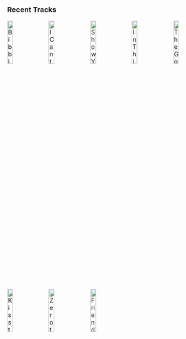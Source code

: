 ### Recent Tracks
[<img src='https://lastfm.freetls.fastly.net/i/u/300x300/fb2e1f28d0761aefb9990f5b5a0739d2.png' width='16%' height='16%' alt='Bibbidi-Bobbidi-Boo - From "Cinderella"'>](https://www.last.fm/music/verna%2bfelton/_/bibbidi-bobbidi-boo%2b-%2bfrom%2b%2522cinderella%2522)&nbsp;&nbsp;&nbsp;&nbsp;[<img src='https://lastfm.freetls.fastly.net/i/u/300x300/8a065bd125a6ad1a169a19b7f63c35a4.png' width='16%' height='16%' alt='I Cant Let You Throw Yourself Away'>](https://www.last.fm/music/randy%2bnewman/_/i%2bcan%2527t%2blet%2byou%2bthrow%2byourself%2baway)&nbsp;&nbsp;&nbsp;&nbsp;[<img src='https://lastfm.freetls.fastly.net/i/u/300x300/fc8547314116a636f4a7d6ff3df6000f.png' width='16%' height='16%' alt='Show Yourself'>](https://www.last.fm/music/idina%2bmenzel/_/show%2byourself)&nbsp;&nbsp;&nbsp;&nbsp;[<img src='https://lastfm.freetls.fastly.net/i/u/300x300/03a571e9b3df2348991a3668c8abe29c.png' width='16%' height='16%' alt='In This Place'>](https://www.last.fm/music/julia%2bmichaels/_/in%2bthis%2bplace)&nbsp;&nbsp;&nbsp;&nbsp;[<img src='https://lastfm.freetls.fastly.net/i/u/300x300/cb1b6c9ee879447aa6435a3467d62f24.png' width='16%' height='16%' alt='The Gospel Truth I / Main Titles - Hercules'>](https://www.last.fm/music/cheryl%2bfreeman/_/the%2bgospel%2btruth%2bi%2b%252f%2bmain%2btitles%2b-%2bhercules)&nbsp;&nbsp;&nbsp;&nbsp;<br>[<img src='https://lastfm.freetls.fastly.net/i/u/300x300/ddb4f890b1012bec15da5245a38b25db.png' width='16%' height='16%' alt='Kiss the Girl - Remastered 2014'>](https://www.last.fm/music/samuel%2be.%2bwright/_/kiss%2bthe%2bgirl%2b-%2bremastered%2b2014)&nbsp;&nbsp;&nbsp;&nbsp;[<img src='https://lastfm.freetls.fastly.net/i/u/300x300/3571cc923130eb46e35021574384060c.png' width='16%' height='16%' alt='Zero to Hero'>](https://www.last.fm/music/chorus%2b-%2bhercules/_/zero%2bto%2bhero)&nbsp;&nbsp;&nbsp;&nbsp;[<img src='https://lastfm.freetls.fastly.net/i/u/300x300/0b86598b1882fa2809487ceb9b8465ac.png' width='16%' height='16%' alt='Friend Like Me'>](https://www.last.fm/music/will%2bsmith/_/friend%2blike%2bme)&nbsp;&nbsp;&nbsp;&nbsp;
